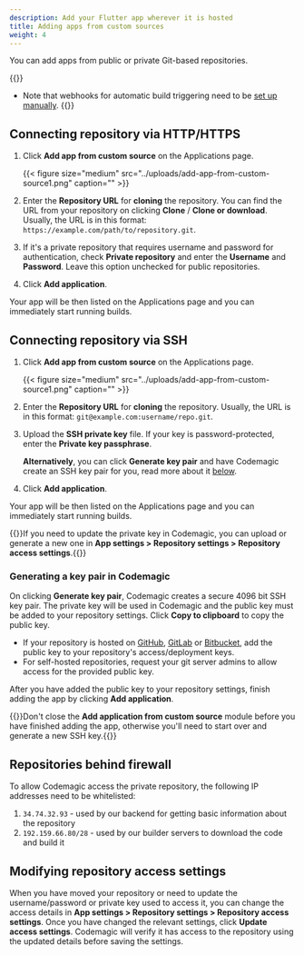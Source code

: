 ```yaml
---
description: Add your Flutter app wherever it is hosted
title: Adding apps from custom sources
weight: 4
---
```


You can add apps from public or private Git-based repositories. 

{{<notebox>}}
* Note that webhooks for automatic build triggering need to be [set up manually](../building/automatic-build-triggering/#webhooks).
{{</notebox>}}

## Connecting repository via HTTP/HTTPS

1. Click **Add app from custom source** on the Applications page.

    {{< figure size="medium" src="../uploads/add-app-from-custom-source1.png" caption="" >}}

2. Enter the **Repository URL** for **cloning** the repository. You can find the URL from your repository on clicking **Clone** / **Clone or download**. Usually, the URL is in this format: `https://example.com/path/to/repository.git`.
3. If it's a private repository that requires username and password for authentication, check **Private repository** and enter the **Username** and **Password**. Leave this option unchecked for public repositories.
4. Click **Add application**.

Your app will be then listed on the Applications page and you can immediately start running builds.

## Connecting repository via SSH

1. Click **Add app from custom source** on the Applications page.

    {{< figure size="medium" src="../uploads/add-app-from-custom-source1.png" caption="" >}}

2. Enter the **Repository URL** for **cloning** the repository. Usually, the URL is in this format: ` git@example.com:username/repo.git `.
3. Upload the **SSH private key** file. If your key is password-protected, enter the **Private key passphrase**. 

    **Alternatively**, you can click **Generate key pair** and have Codemagic create an SSH key pair for you, read more about it [below](#generating-a-key-pair-in-codemagic).
4. Click **Add application**.

Your app will be then listed on the Applications page and you can immediately start running builds.

{{<notebox>}}If you need to update the private key in Codemagic, you can upload or generate a new one in **App settings > Repository settings > Repository access settings**.{{</notebox>}}

### Generating a key pair in Codemagic

On clicking **Generate key pair**, Codemagic creates a secure 4096 bit SSH key pair. The private key will be used in Codemagic and the public key must be added to your repository settings. Click **Copy to clipboard** to copy the public key.

* If your repository is hosted on [GitHub](https://developer.github.com/v3/guides/managing-deploy-keys/#setup-2), [GitLab](https://www.deployhq.com/support/projects/updating-your-project-repository/uploading-your-public-key-to-gitlab-manually) or [Bitbucket](https://confluence.atlassian.com/bitbucket/use-access-keys-294486051.html), add the public key to your repository's access/deployment keys.
* For self-hosted repositories, request your git server admins to allow access for the provided public key.

After you have added the public key to your repository settings, finish adding the app by clicking **Add application**.

{{<notebox>}}Don't close the **Add application from custom source** module before you have finished adding the app, otherwise you'll need to start over and generate a new SSH key.{{</notebox>}}

## Repositories behind firewall

To allow Codemagic access the private repository, the following IP addresses need to be whitelisted:

1. `34.74.32.93` - used by our backend for getting basic information about the repository
2. `192.159.66.80/28` - used by our builder servers to download the code and build it

## Modifying repository access settings

When you have moved your repository or need to update the username/password or private key used to access it, you can change the access details in **App settings > Repository settings > Repository access settings**. Once you have changed the relevant settings, click **Update access settings**. Codemagic will verify it has access to the repository using the updated details before saving the settings.